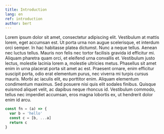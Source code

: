 ```yaml
---
title: Introduction
lang: en
ref: introduction
author: bert
---
```


Lorem ipsum dolor sit amet, consectetur adipiscing elit. Vestibulum at mattis lorem, eget accumsan est. Ut porta urna non augue scelerisque, et interdum orci semper. In hac habitasse platea dictumst. Nunc a neque tellus. Aenean nec luctus tellus. Mauris non felis nec tortor facilisis gravida id efficitur mi. Aliquam pharetra quam orci, et eleifend urna convallis et. Vestibulum justo lectus, molestie lacinia lorem a, molestie ultricies metus. Phasellus sit amet enim in urna placerat porta sit amet ac est. Praesent ornare, enim efficitur suscipit porta, odio erat elementum purus, nec viverra mi turpis cursus mauris. Morbi ac iaculis elit, eu porttitor enim. Aliquam elementum condimentum maximus. Sed posuere nisi quis elit sodales finibus. Quisque euismod aliquet velit, ac dapibus neque rhoncus id. Vestibulum commodo, tellus nec imperdiet accumsan, eros magna lobortis ex, ut hendrerit dolor enim id arcu.

```js
const fn = (a) => {
  var b = 'hello'
  const c = [b, ...a]
  return c
}
```
